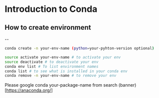# Introduction to Conda

## How to create environment
--
```bash
conda create -n your-env-name (python=your-pyhton-version optional)

source activate your-env-name # to activate your env
source deactivate # to deactivate your env
conda env list # To list environment names
conda list # to see what is installed in your conda env
conda remove -n your-env-name # to remove your env
```
Please google conda your-package-name from search (banner)[https://anaconda.org/]
